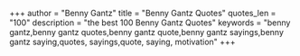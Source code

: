 +++
author = "Benny Gantz"
title = "Benny Gantz Quotes"
quotes_len = "100"
description = "the best 100 Benny Gantz Quotes"
keywords = "benny gantz,benny gantz quotes,benny gantz quote,benny gantz sayings,benny gantz saying,quotes, sayings,quote, saying, motivation"
+++
